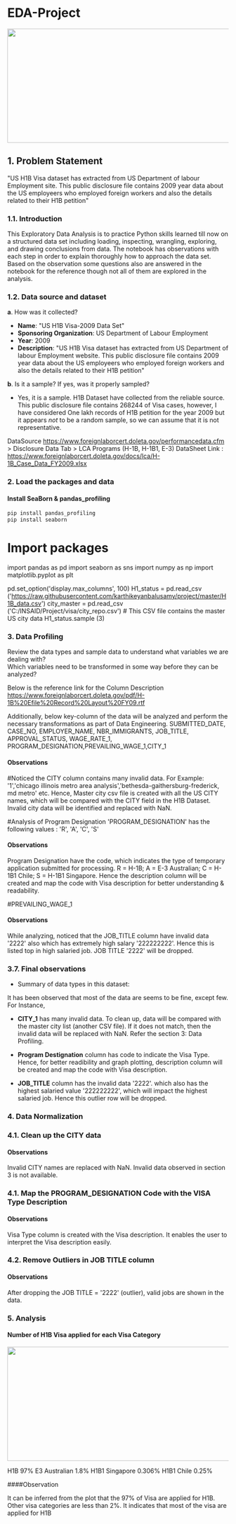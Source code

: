 # EDA-Project
<img src="https://user-images.githubusercontent.com/47347216/54076821-ae39c680-42d5-11e9-8cc7-1090358aca62.png?raw=true" width="840" height="260" align="middle" />
<a id=section1></a> 

## 1. Problem Statement

"US H1B Visa dataset has extracted from US Department of labour Employment site. This public disclosure file contains 2009 year data about the US employeers who employed foreign workers and also the details related to their H1B petition"
<a id=section101></a> 
### 1.1. Introduction
This Exploratory Data Analysis is to practice Python skills learned till now on a structured data set including loading, inspecting, wrangling, exploring, and drawing conclusions from data. The notebook has observations with each step in order to explain thoroughly how to approach the data set. Based on the observation some questions also are answered in the notebook for the reference though not all of them are explored in the analysis. 

<a id=section102></a> 
### 1.2. Data source and dataset

__a__. How was it collected? 

- __Name__: "US H1B Visa-2009 Data Set"
- __Sponsoring Organization__: US Department of Labour Employment
- __Year__: 2009
- __Description__: "US H1B Visa dataset has extracted from US Department of labour Employment website. This public disclosure file contains 2009 year data about the US employeers who employed foreign workers and also the details related to their H1B petition"

__b__. Is it a sample? If yes, was it properly sampled?
- Yes, it is a sample. H1B Dataset have collected from the reliable source. This public disclosure file contains 268244 of Visa cases, however, I have considered One lakh records of H1B petition for the year 2009 but it appears *not* to be a random sample, so we can assume that it is not representative.

DataSource 
https://www.foreignlaborcert.doleta.gov/performancedata.cfm > Disclosure Data Tab > LCA  Programs (H-1B, H-1B1, E-3)
DataSheet Link : https://www.foreignlaborcert.doleta.gov/docs/lca/H-1B_Case_Data_FY2009.xlsx

<a id=section2></a> 
### 2. Load the packages and data 

#### Install SeaBorn & pandas_profiling
```python
pip install pandas_profiling
pip install seaborn
```             

# Import packages
import pandas as pd
import seaborn as sns
import numpy as np
import matplotlib.pyplot as plt

pd.set_option('display.max_columns', 100) 
H1_status = pd.read_csv ('https://raw.githubusercontent.com/karthikeyanbalusamy/project/master/H1B_data.csv')
city_master = pd.read_csv ('C:/INSAID/Project/visa/city_repo.csv') # This CSV file contains the master US city data 
H1_status.sample (3)

<a id=section3></a> 
### 3. Data Profiling

Review the data types and sample data to understand what variables we are dealing with?<br>
Which variables need to be transformed in some way before they can be analyzed?

Below is the reference link for the Column Description
https://www.foreignlaborcert.doleta.gov/pdf/H-1B%20Efile%20Record%20Layout%20FY09.rtf

Additionally, below key-column of the data will be analyzed and perform the necessary transformations as part of Data Engineering.
SUBMITTED_DATE, CASE_NO, EMPLOYER_NAME, NBR_IMMIGRANTS, JOB_TITLE, APPROVAL_STATUS, WAGE_RATE_1,
PROGRAM_DESIGNATION,PREVAILING_WAGE_1,CITY_1

#### Observations

#Noticed the CITY column contains many invalid data. For Example:
'1','chicago illinois metro area analysis','bethesda-gaithersburg-frederick, md metro'  etc. 
Hence, Master city csv file is created with all the US CITY names, which will be compared with the CITY field in the H1B Dataset. Invalid city data will be identified and replaced with NaN.

#Analysis of Program Designation 
'PROGRAM_DESIGNATION' has the following values : 'R', 'A', 'C', 'S'

#### Observations
Program Designation have the code, which indicates the type of temporary application submitted for processing. R = H-1B; A = E-3 Australian; C = H-1B1 Chile; S = H-1B1 Singapore. Hence the description column will be created and map the code with Visa description for better understanding & readability.

#PREVAILING_WAGE_1
#### Observations
While analyzing, noticed that the JOB_TITLE column have invalid data '2222' also which has extremely high salary '222222222'. Hence this is listed top in high salaried job. JOB TITLE '2222' will be dropped.

<a id=section307></a> 
### 3.7. Final observations 
- Summary of data types in this dataset:

It has been observed that most of the data are seems to be fine, except few. For Instance,
- __CITY_1__ has many invalid data. To clean up, data will be compared with the master city list (another CSV file). If it does not match, then the invalid data will be replaced with NaN. Refer the section 3: Data Profiling.

- __Program Destignation__ column has code to indicate the Visa Type. Hence, for better readibility and graph plotting, description column will be created and map the code with Visa description.

- __JOB_TITLE__ column has the invalid data '2222'. which also has the highest salaried value '222222222', which will impact the highest salaried job. Hence this outlier row will be dropped.

<a id=section4></a> 
### 4. Data Normalization

### 4.1. Clean up the CITY data

#### Observations
Invalid CITY names are replaced with NaN. Invalid data observed in section 3 is not available.

### 4.1. Map the PROGRAM_DESIGNATION Code with the VISA Type Description

#### Observations
Visa Type column is created with the Visa description. It enables the user to interpret the Visa description easily.

### 4.2. Remove Outliers in JOB TITLE column

#### Observations
After dropping the JOB TITLE  = '2222' (outlier), valid jobs are shown in the data.

### 5. Analysis
#### Number of H1B Visa applied for each Visa Category
<img src="https://" width="840" height="260" align="middle" />

H1B 97% E3 Australian 1.8% 
H1B1 Singapore 0.306% H1B1 Chile 0.25%

####Observation

It can be inferred from the plot that the 97% of Visa are applied for H1B. Other visa categories are less than 2%. It indicates that most of the visa are applied for H1B
